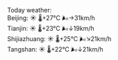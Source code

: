 Today weather:  
Beijing: ☀️   🌡️+27°C 🌬️→31km/h  
Tianjin: ☀️   🌡️+23°C 🌬️↓19km/h  
Shijiazhuang: ☀️   🌡️+25°C 🌬️↘21km/h  
Tangshan: ☀️   🌡️+22°C 🌬️↓21km/h  
